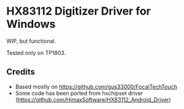 # HX83112 Digitizer Driver for Windows

WIP, but functional.

Tested only on TP1803. 

## Credits 

- Based mostly on https://github.com/gus33000/FocalTechTouch
- Some code has been ported from hxchipset driver (https://github.com/HimaxSoftware/HX83112_Android_Driver)